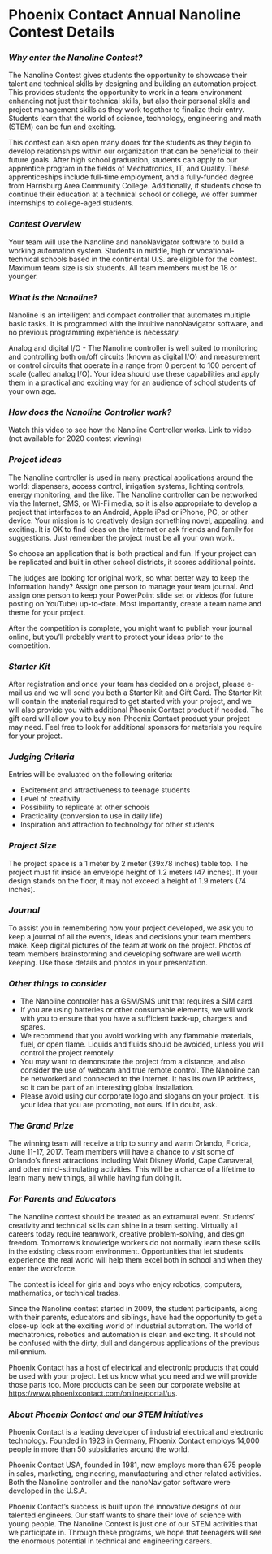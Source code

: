 # Phoenix Contact Annual Nanoline Contest Details

### **_Why enter the Nanoline Contest?_**

The Nanoline Contest gives students the opportunity to showcase their talent and technical skills by designing and building an automation project.  This provides students the opportunity to work in a team environment enhancing not just their technical skills, but also their personal skills and project management skills as they work together to finalize their entry.  Students learn that the world of science, technology, engineering and math (STEM) can be fun and exciting.

This contest can also open many doors for the students as they begin to develop relationships within our organization that can be beneficial to their future goals.  After high school graduation, students can apply to our apprentice program in the fields of Mechatronics, IT, and Quality.  These apprenticeships include full-time employment, and a fully-funded degree from Harrisburg Area Community College.  Additionally, if students chose to continue their education at a technical school or college, we offer summer internships to college-aged students.

### **_Contest Overview_**

Your team will use the Nanoline and nanoNavigator software to build a working automation system. Students in middle, high or vocational-technical schools based in the continental U.S. are eligible for the contest. Maximum team size is six students. All team members must be 18 or younger.

### **_What is the Nanoline?_**

Nanoline is an intelligent and compact controller that automates multiple basic tasks.
It is programmed with the intuitive nanoNavigator software, and no previous programming experience is necessary.

Analog and digital I/O - The Nanoline controller is well suited to monitoring and controlling both on/off circuits (known as digital I/O) and measurement or control circuits that operate in a range from 0 percent to 100 percent of scale (called analog I/O). Your idea should use these capabilities and apply them in a practical and exciting way for an audience of school students of your own age.

### **_How does the Nanoline Controller work?_**

Watch this video to see how the Nanoline Controller works.
Link to video (not available for 2020 contest viewing)

### **_Project ideas_**

The Nanoline controller is used in many practical applications around the world: dispensers, access control, irrigation systems, lighting controls, energy monitoring, and the like. The Nanoline controller can be networked via the Internet, SMS, or Wi-Fi media, so it is also appropriate to develop a project that interfaces to an Android, Apple iPad or iPhone, PC, or other device. Your mission is to creatively design something novel, appealing, and exciting. It is OK to find ideas on the Internet or ask friends and family for suggestions. Just remember the project must be all your own work.

So choose an application that is both practical and fun. If your project can be replicated and built in other school districts, it scores additional points.

The judges are looking for original work, so what better way to keep the information handy? Assign one person to manage your team journal. And assign one person to keep your PowerPoint slide set or videos (for future posting on YouTube) up-to-date. Most importantly, create a team name and theme for your project.

After the competition is complete, you might want to publish your journal online, but you’ll probably want to protect your ideas prior to the competition.

### **_Starter Kit_**

After registration and once your team has decided on a project, please e-mail us and we will send you both a Starter Kit and Gift Card. The Starter Kit will contain the material required to get started with your project, and we will also provide you with additional Phoenix Contact product if needed. The gift card will allow you to buy non-Phoenix Contact product your project may need. Feel free to look for additional sponsors for materials you require for your project.

### **_Judging Criteria_**

Entries will be evaluated on the following criteria:

* Excitement and attractiveness to teenage students
* Level of creativity
* Possibility to replicate at other schools
* Practicality (conversion to use in daily life)
* Inspiration and attraction to technology for other students

### **_Project Size_**

The project space is a 1 meter by 2 meter (39x78 inches) table top. The project must fit inside an envelope height of 1.2 meters (47 inches). If your design stands on the floor, it may not exceed a height of 1.9 meters (74 inches).

### **_Journal_**

To assist you in remembering how your project developed, we ask you to keep a journal of all the events, ideas and decisions your team members make. Keep digital pictures of the team at work on the project. Photos of team members brainstorming and developing software are well worth keeping. Use those details and photos in your presentation.

### **_Other things to consider_**

* The Nanoline controller has a GSM/SMS unit that requires a SIM card.
* If you are using batteries or other consumable elements, we will work with you to ensure that you have a sufficient back-up, chargers and spares.
* We recommend that you avoid working with any flammable materials, fuel, or open flame. Liquids and fluids should be avoided, unless you will control the project remotely.
* You may want to demonstrate the project from a distance, and also consider the use of webcam and true remote control. The Nanoline can be networked and connected to the Internet. It has its own IP address, so it can be part of an interesting global installation.
* Please avoid using our corporate logo and slogans on your project. It is your idea that you are promoting, not ours. If in doubt, ask.

### **_The Grand Prize_**

The winning team will receive a trip to sunny and warm Orlando, Florida, June 11-17, 2017.  Team members will have a chance to visit some of Orlando’s finest attractions including Walt Disney World, Cape Canaveral, and other mind-stimulating activities.  This will be a chance of a lifetime to learn many new things, all while having fun doing it.

### **_For Parents and Educators_**

The Nanoline contest should be treated as an extramural event. Students’ creativity and technical skills can shine in a team setting. Virtually all careers today require teamwork, creative problem-solving, and design freedom. Tomorrow’s knowledge workers do not normally learn these skills in the existing class room environment. Opportunities that let students experience the real world will help them excel both in school and when they enter the workforce.

The contest is ideal for girls and boys who enjoy robotics, computers, mathematics, or technical trades.

Since the Nanoline contest started in 2009, the student participants, along with their parents, educators and siblings, have had the opportunity to get a close-up look at the exciting world of industrial automation. The world of mechatronics, robotics and automation is clean and exciting. It should not be confused with the dirty, dull and dangerous applications of the previous millennium.

Phoenix Contact has a host of electrical and electronic products that could be used with your project. Let us know what you need and we will provide those parts too. More products can be seen our corporate website at https://www.phoenixcontact.com/online/portal/us.

### **_About Phoenix Contact and our STEM Initiatives_**

Phoenix Contact is a leading developer of industrial electrical and electronic technology. Founded in 1923 in Germany, Phoenix Contact employs 14,000 people in more than 50 subsidiaries around the world.

Phoenix Contact USA, founded in 1981, now employs more than 675 people in sales, marketing, engineering, manufacturing and other related activities. Both the Nanoline controller and the nanoNavigator software were developed in the U.S.A.

Phoenix Contact’s success is built upon the innovative designs of our talented engineers. Our staff wants to share their love of science with young people. The Nanoline Contest is just one of our STEM activities that we participate in. Through these programs, we hope that teenagers will see the enormous potential in technical and engineering careers.
